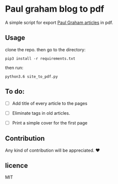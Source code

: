 # Paul graham blog to pdf
A simple script for export [Paul Graham articles](http://www.paulgraham.com/articles.html) in pdf.

## Usage
clone the repo. then go to the directory:
```
pip3 install -r requirements.txt
```
then run:
```
python3.6 site_to_pdf.py
```
## To do:

- [ ] Add title of every article to the pages

- [ ] Eliminate tags in old articles. 

- [ ] Print a simple cover for the first page


## Contribution
Any kind of contribution will be appreciated. :heart:

## licence
MIT
